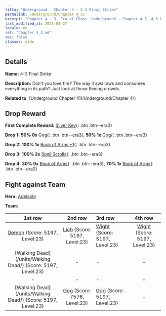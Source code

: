 ```yaml
---
title: "Underground - Chapter 4 - 4-3 Final Strike"
permalink: /Underground/Chapter 4_3/
excerpt: "Chapter 4 - 3. Era of Chaos  Underground - Chapter 4_3. 4-3 Final Strike"
last_modified_at: 2021-04-27
locale: en
ref: "Chapter 4_3.md"
toc: false
classes: wide
---
```


## Details

 **Name:** 4-3 Final Strike

 **Description:** Don't you love fire? The way it swallows and consumes everything in its path? Just look at those fleeing crowds.

 **Related to:** [Underground Chapter 4](/Underground/Chapter 4/)

## Drop Reward

 **First Complete Reward:** [Silver Key](/Items/con_693/){: .btn .btn--era3}

 **Drop 1:** **50% 0x** [Gog](/Items/unt_227/){: .btn .btn--era3}, **50% 1x** [Gog](/Items/unt_227/){: .btn .btn--era3}

 **Drop 2:** **100% 1x** [Book of Arms +1](/Items/mat_25/){: .btn .btn--era3}

 **Drop 3:** **100% 2x** [Spell Scrolls](/Items/con_694/){: .btn .btn--era3}

 **Drop 4:** **30% 0x** [Book of Arms](/Items/mat_18/){: .btn .btn--era3}, **70% 1x** [Book of Arms](/Items/mat_18/){: .btn .btn--era3}


## Fight against Team
 **Hero:** [Adelaide](/heroes/Adelaide/)

 **Team:**


  | 1st row | 2nd row | 3rd row | 4th row |
  |:----:|:----:|:----|:----:|
  | [Demon](/units/Demon/) (Score: 5197, Level:23)  | [Lich](/units/Lich/) (Score: 5197, Level:23)  | [Wight](/units/Wight/) (Score: 5197, Level:23)  | [Wight](/units/Wight/) (Score: 5197, Level:23)  |
  | [Walking Dead](/units/Walking Dead/) (Score: 5197, Level:23)  | - | - | - |
  | - | - | - | - |
  | [Walking Dead](/units/Walking Dead/) (Score: 5197, Level:23)  | [Gog](/units/Gog/) (Score: 7576, Level:23)  | [Gog](/units/Gog/) (Score: 5197, Level:23)  | - |


